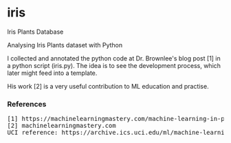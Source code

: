 # iris
Iris Plants Database

Analysing Iris Plants dataset with Python

I collected and annotated the python code at Dr. Brownlee's blog post [1] in a python script (iris.py). The idea is to see the development process, which later might feed into a template. 

His work [2] is a very useful contribution to ML education and practise. 

### References
<pre>
[1] https://machinelearningmastery.com/machine-learning-in-python-step-by-step
[2] machinelearningmastery.com
UCI reference: https://archive.ics.uci.edu/ml/machine-learning-databases/iris/iris.names
</pre>
